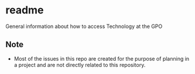 # readme
General information about how to access Technology at the GPO

## Note
- Most of the issues in this repo are created for the purpose of planning in a project and are not directly related to this repository.

